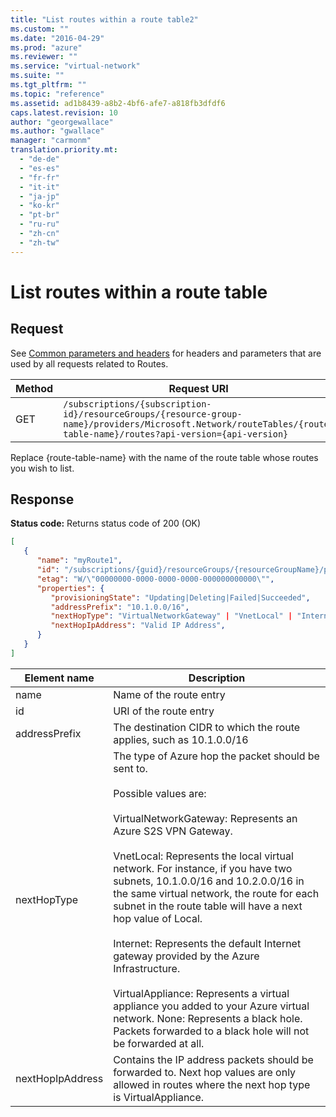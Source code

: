 ```yaml
---
title: "List routes within a route table2"
ms.custom: ""
ms.date: "2016-04-29"
ms.prod: "azure"
ms.reviewer: ""
ms.service: "virtual-network"
ms.suite: ""
ms.tgt_pltfrm: ""
ms.topic: "reference"
ms.assetid: ad1b8439-a8b2-4bf6-afe7-a818fb3dfdf6
caps.latest.revision: 10
author: "georgewallace"
ms.author: "gwallace"
manager: "carmonm"
translation.priority.mt: 
  - "de-de"
  - "es-es"
  - "fr-fr"
  - "it-it"
  - "ja-jp"
  - "ko-kr"
  - "pt-br"
  - "ru-ru"
  - "zh-cn"
  - "zh-tw"
---
```

# List routes within a route table
## Request  
 See [Common parameters and headers](routes.md#bk_common) for headers and parameters that are used by all requests related to Routes.  
  
|Method|Request URI|  
|------------|-----------------|  
|GET|`/subscriptions/{subscription-id}/resourceGroups/{resource-group-name}/providers/Microsoft.Network/routeTables/{route-table-name}/routes?api-version={api-version}`|  
  
 Replace {route-table-name} with the name of the route table whose routes you wish to list.  
  
## Response  
 **Status code:** Returns status code of 200 (OK)  
  
```json  
[   
   {  
      "name": "myRoute1",  
      "id": "/subscriptions/{guid}/resourceGroups/{resourceGroupName}/providers/Microsoft.Network/routeTables/myRouteTable/routes/myRoute1",  
      "etag": "W/\"00000000-0000-0000-0000-000000000000\"",  
      "properties": {   
         "provisioningState": "Updating|Deleting|Failed|Succeeded",  
         "addressPrefix": "10.1.0.0/16",  
         "nextHopType": "VirtualNetworkGateway" | "VnetLocal" | "Internet" | "VirtualAppliance" | "None",  
         "nextHopIpAddress": "Valid IP Address",  
      }  
   }  
]  
```  
  
|Element name|Description|  
|------------------|-----------------|  
|name|Name of the route entry|  
|id|URI of the route entry|  
|addressPrefix|The destination CIDR to which the route applies, such as 10.1.0.0/16|  
|nextHopType|The type of Azure hop the packet should be sent to.<br /><br /> Possible values are:<br /><br /> VirtualNetworkGateway: Represents an Azure S2S VPN Gateway.<br /><br /> VnetLocal: Represents the local virtual network. For instance, if you have two subnets, 10.1.0.0/16 and 10.2.0.0/16 in the same virtual network, the route for each subnet in the route table will have a next hop value of Local.<br /><br /> Internet: Represents the default Internet gateway provided by the Azure Infrastructure.<br /><br /> VirtualAppliance: Represents a virtual appliance you added to your Azure virtual network. None: Represents a black hole. Packets forwarded to a black hole will not be forwarded at all.|  
|nextHopIpAddress|Contains the IP address packets should be forwarded to. Next hop values are only allowed in routes where the next hop type is VirtualAppliance.|
